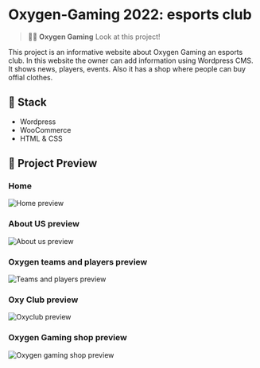 # Oxygen-Gaming 2022: esports club

> 🧑‍🚀 **Oxygen Gaming** Look at this project!

This project is an informative website about Oxygen Gaming an esports club. In this website the owner can add information using Wordpress CMS. It shows news, players, events. Also it has a shop where people can buy offial clothes.

## 👀 Stack

- Wordpress
- WooCommerce
- HTML & CSS

## 🚀 Project Preview

### Home

![Home preview](https://github.com/kaixe455/Oxygen-Gaming-2022/blob/main/preview.png?raw=true)

### About US preview

![About us preview](https://github.com/kaixe455/Oxygen-Gaming-2022/blob/main/preview2.png?raw=true)

### Oxygen teams and players preview

![Teams and players preview](https://github.com/kaixe455/Oxygen-Gaming-2022/blob/main/preview3.png?raw=true)

### Oxy Club preview

![Oxyclub preview](https://github.com/kaixe455/Oxygen-Gaming-2022/blob/main/preview4.png?raw=true)

### Oxygen Gaming shop preview

![Oxygen gaming shop preview](https://github.com/kaixe455/Oxygen-Gaming-2022/blob/main/tienda.png?raw=true)
